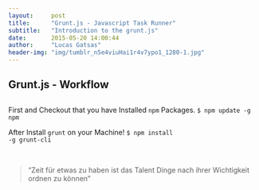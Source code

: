 ```yaml
---
layout:     post
title:      "Grunt.js - Javascript Task Runner"
subtitle:   "Introduction to the grunt.js"
date:       2015-05-20 14:00:44
author:     "Lucas Gatsas"
header-img: "img/tumblr_n5e4viuHai1r4v7ypo1_1280-1.jpg"
---
```

<h2 class="section-heading">Grunt.js - Workflow</h2>
<h2 class="section-heading"></h2>


First and Checkout that you have Installed <code>npm</code> Packages. 
<code>$ npm update -g npm</code>

After Install <code>grunt</code> on your Machine!
<code>$ npm install -g grunt-cli</code>



<br>
<blockquote>
“Zeit für etwas zu haben ist das Talent Dinge nach ihrer Wichtigkeit ordnen zu können” 
</blockquote>

